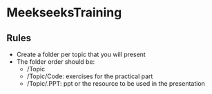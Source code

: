 # MeekseeksTraining
## Rules
* Create a folder per topic that you will present 
* The folder order should be:
  - /Topic
  - /Topic/Code: exercises for the practical part
  - /Topic/.PPT: ppt or the resource to be used in the presentation
